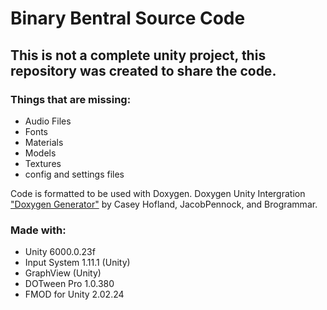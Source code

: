 # Binary Bentral Source Code

## This is not a complete unity project, this repository was created to share the code. 
### Things that are missing:
- Audio Files
- Fonts
- Materials
- Models
- Textures
- config and settings files

Code is formatted to be used with Doxygen. 
Doxygen Unity Intergration ["Doxygen Generator"](https://github.com/CaseyHofland/DoxygenGenerator) by Casey Hofland, JacobPennock, and Brogrammar.

### Made with:
- Unity 6000.0.23f
- Input System 1.11.1 (Unity)
- GraphView (Unity)
- DOTween Pro 1.0.380
- FMOD for Unity 2.02.24
